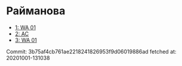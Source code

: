 # Райманова
- [1: WA 01](1.md)
- [2: AC](2.md)
- [3: WA 01](3.md)

Commit: 3b75af4cb761ae2218241826953f9d06019886ad
 fetched at: 20201001-131038
